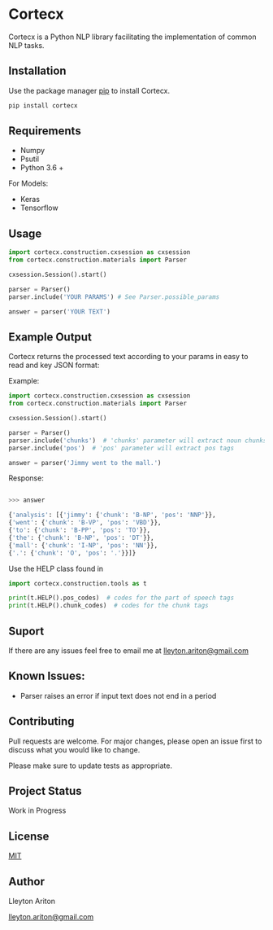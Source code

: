 # Cortecx

Cortecx is a Python NLP library facilitating the implementation of common NLP tasks.

## Installation

Use the package manager [pip](https://pip.pypa.io/en/stable/) to install Cortecx.

```bash
pip install cortecx
```
## Requirements

- Numpy
- Psutil
- Python 3.6 +

For Models:
- Keras
- Tensorflow

## Usage

```python
import cortecx.construction.cxsession as cxsession
from cortecx.construction.materials import Parser

cxsession.Session().start()

parser = Parser()
parser.include('YOUR PARAMS') # See Parser.possible_params

answer = parser('YOUR TEXT')

```

## Example Output

Cortecx returns the processed text according to your params in easy to read and key JSON format:

Example:
```python
import cortecx.construction.cxsession as cxsession
from cortecx.construction.materials import Parser

cxsession.Session().start()

parser = Parser()
parser.include('chunks')  # 'chunks' parameter will extract noun chunks
parser.include('pos')  # 'pos' parameter will extract pos tags

answer = parser('Jimmy went to the mall.')

```

Response:
```python

>>> answer

{'analysis': [{'jimmy': {'chunk': 'B-NP', 'pos': 'NNP'}},
{'went': {'chunk': 'B-VP', 'pos': 'VBD'}},
{'to': {'chunk': 'B-PP', 'pos': 'TO'}},
{'the': {'chunk': 'B-NP', 'pos': 'DT'}},
{'mall': {'chunk': 'I-NP', 'pos': 'NN'}},
{'.': {'chunk': 'O', 'pos': '.'}}]}

```

Use the HELP class found in

```python
import cortecx.construction.tools as t

print(t.HELP().pos_codes)  # codes for the part of speech tags
print(t.HELP().chunk_codes)  # codes for the chunk tags

```

## Suport

If there are any issues feel free to email me at [lleyton.ariton@gmail.com]()

## Known Issues:

- Parser raises an error if input text does not end in a period

## Contributing
Pull requests are welcome. For major changes, please open an issue first to discuss what you would like to change.

Please make sure to update tests as appropriate.


## Project Status

Work in Progress

## License
[MIT](https://choosealicense.com/licenses/mit/)

## Author
Lleyton Ariton

[lleyton.ariton@gmail.com]()
